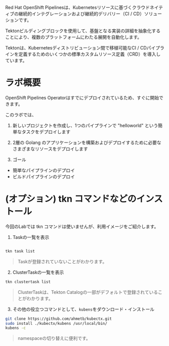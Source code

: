 Red Hat OpenShift Pipelinesは、Kubernetesリソースに基づくクラウドネイティブの継続的インテグレーションおよび継続的デリバリー（CI / CD）ソリューションです。

Tektonビルディングブロックを使用して、基盤となる実装の詳細を抽象化することにより、複数のプラットフォームにわたる展開を自動化します。

Tektonは、Kubernetesディストリビューション間で移植可能なCI / CDパイプラインを定義するためのいくつかの標準カスタムリソース定義（CRD）を導入しています。 

# ラボ概要

OpenShift Pipelines Operatorはすでにデプロイされているため、すぐに開始できます。

このラボでは、

1. 新しいプロジェクトを作成し、1つのパイプラインで "helloworld" という簡単なタスクをデプロイします
2. 2層の Golang のアプリケーションを構築およびデプロイするために必要なさまざまなリソースをデプロイします

3. ゴール
* 簡単なパイプラインのデプロイ
* ビルドパイプラインのデプロイ

# (オプション) tkn コマンドなどのインストール 
今回のLabでは tkn コマンドは使いませんが、利用イメージをご紹介します。

1. Taskの一覧を表示
```bash

tkn task list
```

> Taskが登録されていないことがわかります。

2. ClusterTaskの一覧を表示
```bash
tkn clustertask list
```

> ClusterTaskは、Tekton Catalogの一部がデフォルトで登録されていることがわかります。

3. その他の役立つコマンドとして、`kubens`をダウンロード・インストール
```bash
git clone https://github.com/ahmetb/kubectx.git
sudo install ./kubectx/kubens /usr/local/bin/
kubens -c
```

> namespaceの切り替えに便利です。
